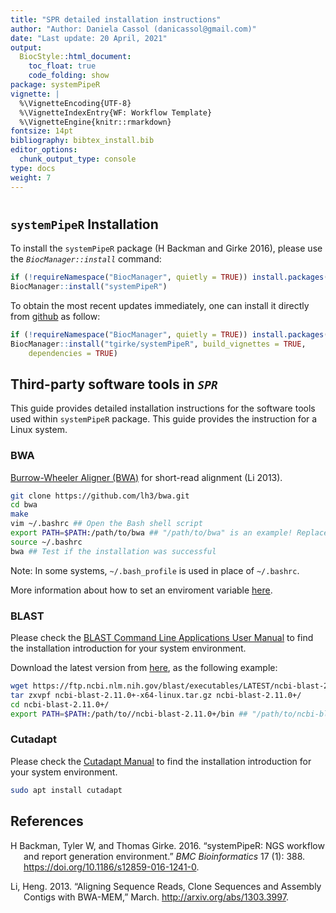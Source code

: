 ```yaml
---
title: "SPR detailed installation instructions"
author: "Author: Daniela Cassol (danicassol@gmail.com)"
date: "Last update: 20 April, 2021"
output:
  BiocStyle::html_document:
    toc_float: true
    code_folding: show
package: systemPipeR
vignette: |
  %\VignetteEncoding{UTF-8}
  %\VignetteIndexEntry{WF: Workflow Template}
  %\VignetteEngine{knitr::rmarkdown}
fontsize: 14pt
bibliography: bibtex_install.bib
editor_options:
  chunk_output_type: console
type: docs
weight: 7
---
```


<style type="text/css">
pre code {
white-space: pre !important;
overflow-x: scroll !important;
word-break: keep-all !important;
word-wrap: initial !important;
}
</style>
<!--
- Compile from command-line
Rscript -e "rmarkdown::render('SPRinstall.Rmd', c('BiocStyle::html_document'), clean=F); knitr::knit('SPRinstall.Rmd', tangle=TRUE)"; Rscript -e "rmarkdown::render('SPRinstall.Rmd', c('BiocStyle::pdf_document'))"
-->
<script type="text/javascript">
document.addEventListener("DOMContentLoaded", function() {
  document.querySelector("h1").className = "title";
});
</script>
<script type="text/javascript">
document.addEventListener("DOMContentLoaded", function() {
  var links = document.links;
  for (var i = 0, linksLength = links.length; i < linksLength; i++)
    if (links[i].hostname != window.location.hostname)
      links[i].target = '_blank';
});
</script>

#

## `systemPipeR` Installation

To install the `systemPipeR` package (H Backman and Girke 2016), please use the *`BiocManager::install`* command:

``` r
if (!requireNamespace("BiocManager", quietly = TRUE)) install.packages("BiocManager")
BiocManager::install("systemPipeR")
```

To obtain the most recent updates immediately, one can install it directly from
[github](https://github.com/tgirke/systemPipeR) as follow:

``` r
if (!requireNamespace("BiocManager", quietly = TRUE)) install.packages("BiocManager")
BiocManager::install("tgirke/systemPipeR", build_vignettes = TRUE,
    dependencies = TRUE)
```

## Third-party software tools in *`SPR`*

This guide provides detailed installation instructions for the software tools used within `systemPipeR` package. This guide provides the instruction for a Linux system.

### BWA

[Burrow-Wheeler Aligner (BWA)](https://github.com/lh3/bwa) for short-read alignment (Li 2013).

``` bash
git clone https://github.com/lh3/bwa.git
cd bwa
make
vim ~/.bashrc ## Open the Bash shell script
export PATH=$PATH:/path/to/bwa ## "/path/to/bwa" is an example! Replace with real PATH
source ~/.bashrc
bwa ## Test if the installation was successful
```

Note: In some systems, `~/.bash_profile` is used in place of `~/.bashrc`.

More information about how to set an enviroment variable [here](https://en.wikipedia.org/wiki/Environment_variable).

### BLAST

Please check the [BLAST Command Line Applications User Manual](https://www.ncbi.nlm.nih.gov/books/NBK279671/) to
find the installation introduction for your system environment.

Download the latest version from [here](https://ftp.ncbi.nlm.nih.gov/blast/executables/LATEST/), as the following example:

``` bash
wget https://ftp.ncbi.nlm.nih.gov/blast/executables/LATEST/ncbi-blast-2.11.0+-x64-linux.tar.gz
tar zxvpf ncbi-blast-2.11.0+-x64-linux.tar.gz ncbi-blast-2.11.0+/
cd ncbi-blast-2.11.0+/
export PATH=$PATH:/path/to//ncbi-blast-2.11.0+/bin ## "/path/to/ncbi-blast-2.11.0+" is an example! Replace with real PATH
```

### Cutadapt

Please check the [Cutadapt Manual](https://cutadapt.readthedocs.io/en/stable/installation.html) to
find the installation introduction for your system environment.

``` bash
sudo apt install cutadapt
```

## References

<div id="refs" class="references csl-bib-body hanging-indent">

<div id="ref-H_Backman2016-bt" class="csl-entry">

H Backman, Tyler W, and Thomas Girke. 2016. “<span class="nocase">systemPipeR: NGS workflow and report generation environment</span>.” *BMC Bioinformatics* 17 (1): 388. <https://doi.org/10.1186/s12859-016-1241-0>.

</div>

<div id="ref-Li2013-sw" class="csl-entry">

Li, Heng. 2013. “Aligning Sequence Reads, Clone Sequences and Assembly Contigs with BWA-MEM,” March. <http://arxiv.org/abs/1303.3997>.

</div>

</div>
